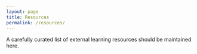 ```yaml
---
layout: page
title: Resources
permalink: /resources/
---
```


A carefully curated list of external learning resources should be maintained here.
